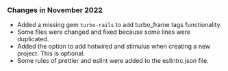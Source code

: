 ### Changes in November 2022

- Added a missing gem `turbo-rails` to add turbo_frame tags functionality.
- Some files were changed and fixed because some lines were duplicated.
- Added the option to add hotwired and stimulus when creating a new project. This is optional.
- Some rules of prettier and eslint were added to the eslintrc.json file.